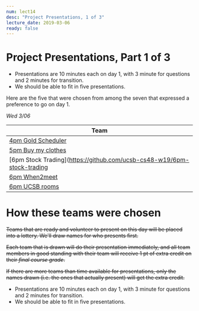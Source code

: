 ```yaml
---
num: lect14
desc: "Project Presentations, 1 of 3"
lecture_date: 2019-03-06
ready: false
---
```





# Project Presentations, Part 1 of 3

* Presentations are 10 minutes each on day 1, with 3 minute for questions and 2 minutes for transition. 
* We should be able to fit in five presentations.

Here are the five that were chosen from among the seven that expressed a preference to go on day 1.

*Wed 3/06*

| Team |
|-|
| [4pm Gold Scheduler](https://github.com/ucsb-cs48-w19/4pm-spotify) |
| [5pm Buy my clothes](https://github.com/ucsb-cs48-w19/5pm-buy-my-clothes) |
| [6pm Stock Trading](https://github.com/ucsb-cs48-w19/6pm-stock-trading |
| [6pm When2meet](https://github.com/ucsb-cs48-w19/6pm-when2meet) |
| [6pm UCSB rooms](https://github.com/ucsb-cs48-w19/6pm-ucsb-rooms) |


# How these teams were chosen

<s>Teams that are ready and volunteer to present on this day will be placed into a lottery.   We'll draw names for who presents first.</s>

<s>Each team that is drawn will do their presentation immediately, and all team members in good standing with their team will receive 1 pt of extra credit on their *final course grade*.</s>

<s>If there are more teams than time available for presentations, only the names drawn (i.e. the ones that actually present) will get the extra credit.</s>

* Presentations are 10 minutes each on day 1, with 3 minute for questions and 2 minutes for transition. 
* We should be able to fit in five presentations.

